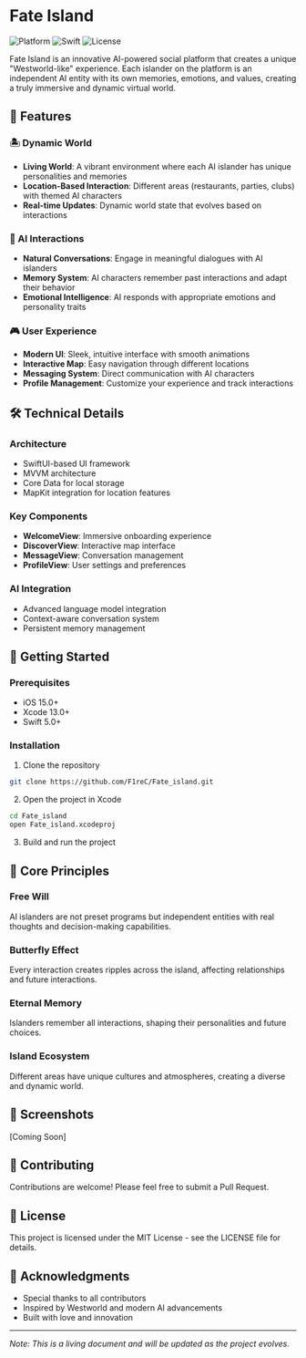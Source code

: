 # Fate Island

![Platform](https://img.shields.io/badge/Platform-iOS-blue)
![Swift](https://img.shields.io/badge/Swift-5.0+-orange)
![License](https://img.shields.io/badge/License-MIT-green)

Fate Island is an innovative AI-powered social platform that creates a unique "Westworld-like" experience. Each islander on the platform is an independent AI entity with its own memories, emotions, and values, creating a truly immersive and dynamic virtual world.

## 🌟 Features

### 🏝 Dynamic World
- **Living World**: A vibrant environment where each AI islander has unique personalities and memories
- **Location-Based Interaction**: Different areas (restaurants, parties, clubs) with themed AI characters
- **Real-time Updates**: Dynamic world state that evolves based on interactions

### 🤖 AI Interactions
- **Natural Conversations**: Engage in meaningful dialogues with AI islanders
- **Memory System**: AI characters remember past interactions and adapt their behavior
- **Emotional Intelligence**: AI responds with appropriate emotions and personality traits

### 🎮 User Experience
- **Modern UI**: Sleek, intuitive interface with smooth animations
- **Interactive Map**: Easy navigation through different locations
- **Messaging System**: Direct communication with AI characters
- **Profile Management**: Customize your experience and track interactions

## 🛠 Technical Details

### Architecture
- SwiftUI-based UI framework
- MVVM architecture
- Core Data for local storage
- MapKit integration for location features

### Key Components
- **WelcomeView**: Immersive onboarding experience
- **DiscoverView**: Interactive map interface
- **MessageView**: Conversation management
- **ProfileView**: User settings and preferences

### AI Integration
- Advanced language model integration
- Context-aware conversation system
- Persistent memory management

## 🚀 Getting Started

### Prerequisites
- iOS 15.0+
- Xcode 13.0+
- Swift 5.0+

### Installation
1. Clone the repository
```bash
git clone https://github.com/F1reC/Fate_island.git
```

2. Open the project in Xcode
```bash
cd Fate_island
open Fate_island.xcodeproj
```

3. Build and run the project

## 🎯 Core Principles

### Free Will
AI islanders are not preset programs but independent entities with real thoughts and decision-making capabilities.

### Butterfly Effect
Every interaction creates ripples across the island, affecting relationships and future interactions.

### Eternal Memory
Islanders remember all interactions, shaping their personalities and future choices.

### Island Ecosystem
Different areas have unique cultures and atmospheres, creating a diverse and dynamic world.

## 📱 Screenshots
[Coming Soon]

## 🤝 Contributing
Contributions are welcome! Please feel free to submit a Pull Request.

## 📄 License
This project is licensed under the MIT License - see the LICENSE file for details.

## 🙏 Acknowledgments
- Special thanks to all contributors
- Inspired by Westworld and modern AI advancements
- Built with love and innovation

---
*Note: This is a living document and will be updated as the project evolves.* 